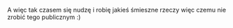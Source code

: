 A więc tak czasem się nudzę i robię jakieś śmieszne rzeczy
więc czemu nie zrobić tego publicznym :)
